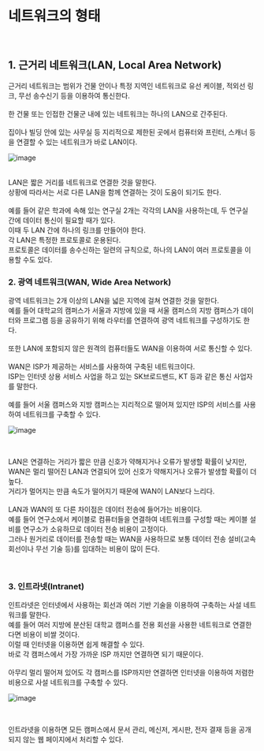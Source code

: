 # 네트워크의 형태

<br>

## 1. 근거리 네트워크(LAN, Local Area Network)
근거리 네트워크는 범위가 건물 안이나 특정 지역인 네트워크로 유선 케이블, 적외선 링크, 무선 송수신기 등을 이용하여 통신한다.
<br>
<br>
한 건물 또는 인접한 건물군 내에 있는 네트워크는 하나의 LAN으로 간주된다.
<br>
<br>
집이나 빌딩 안에 있는 사무실 등 지리적으로 제한된 곳에서 컴퓨터와 프린터, 스캐너 등을 연결할 수 있는 네트워크가 바로 LAN이다.
<br>

![image](https://github.com/JeHeeYu/Book-Reviews/assets/87363461/4b8a672b-b7ec-49e7-877d-ffdf15529ef7)

<br>
LAN은 짧은 거리를 네트워크로 연결한 것을 말한다.
<br>
상황에 따라서는 서로 다른 LAN을 함께 연결하는 것이 도움이 되기도 한다.
<br>
<br>
예를 들어 같은 학과에 속해 있는 연구실 2개는 각각의 LAN을 사용하는데, 두 연구실 간에 데이터 통신이 필요할 때가 있다.
<br>
이때 두 LAN 간에 하나의 링크를 만들어야 한다.
<br>
각 LAN은 특정한 프로토콜로 운용된다.
<br>
프로토콜은 데이터를 송수신하는 일련의 규칙으로, 하나의 LAN이 여러 프로토콜을 이용할 수도 있다.

<br>

### 2. 광역 네트워크(WAN, Wide Area Network)
광역 네트워크는 2개 이상의 LAN을 넓은 지역에 걸쳐 연결한 것을 말한다.
<br>
예를 들어 대학교의 캠퍼스가 서울과 지방에 있을 때 서울 캠퍼스의 지방 캠퍼스가 데이터와 프로그램 등을 공유하기 위해 라우터를 연결하여 광역 네트워크를 구성하기도 한다.
<br>
<br>
또한 LAN에 포함되지 않은 원격의 컴퓨터들도 WAN을 이용하여 서로 통신할 수 있다.
<br>
<br>
WAN은 ISP가 제공하는 서비스를 사용하여 구축된 네트워크이다.
<br>
ISP는 인터넷 상용 서비스 사업을 하고 있는 SK브로드밴드, KT 등과 같은 통신 사업자를 말한다.
<br>
<br>
예를 들어 서울 캠퍼스와 지방 캠퍼스는 지리적으로 떨어져 있지만 ISP의 서비스를 사용하여 네트워크를 구축할 수 있다.
<br>

![image](https://github.com/JeHeeYu/Book-Reviews/assets/87363461/8050e0f7-2cb2-46ee-8b99-3c78bb97c1bb)

<br>

LAN은 연결하는 거리가 짧은 만큼 신호가 약해지거나 오류가 발생할 확률이 낮지만, WAN은 멀리 떨어진 LAN과 연결되어 있어 신호가 약해지거나 오류가 발생할 확률이 더 높다.
<br>
거리가 멀어지는 만큼 속도가 떨어지기 때문에 WAN이 LAN보다 느리다.
<br>
<br>
LAN과 WAN의 또 다른 차이점은 데이터 전송에 들어가는 비용이다.
<br>
예를 들어 연구소에서 케이블로 컴퓨터들을 연결하여 네트워크를 구성할 때는 케이블 설비를 연구소가 소유하므로 데이터 전송 비용이 고정이다.
<br>
그러나 원거리로 데이터를 전송할 때는 WAN을 사용하므로 보통 데이터 전송 설비(고속 회선이나 무선 기술 등)를 임대하는 비용이 많이 든다.

<br>


### 3. 인트라넷(Intranet)
인트라넷은 인터넷에서 사용하는 회선과 여러 기반 기술을 이용하여 구축하는 사설 네트워크를 말한다.
<br>
예를 들어 여러 지방에 분산된 대학교 캠퍼스를 전용 회선을 사용한 네트워크로 연결한다면 비용이 비쌀 것이다.
<br>
이럴 때 인터넷을 이용하면 쉽게 해결할 수 있다.
<br>
바로 각 캠퍼스에서 가장 가까운 ISP 까지만 연결하면 되기 때문이다.
<br>
<br>
아무리 멀리 떨어져 있어도 각 캠퍼스를 ISP까지만 연결하면 인터넷을 이용하여 저렴한 비용으로 사설 네트워크를 구축할 수 있다.
<br>

![image](https://github.com/JeHeeYu/Book-Reviews/assets/87363461/2d9bc3b1-dfcd-4e53-88fc-34147afdddd2)


<br>

인트라넷을 이용하면 모든 캠퍼스에서 문서 관리, 메신저, 게시판, 전자 결재 등을 공개되지 않는 웹 페이지에서 처리할 수 있다.
